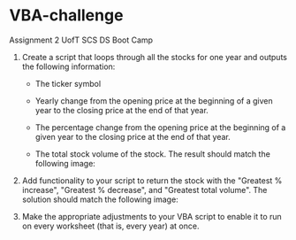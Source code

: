 # VBA-challenge
Assignment 2 UofT SCS DS Boot Camp

1) Create a script that loops through all the stocks for one year and outputs the following information:

   - The ticker symbol

   - Yearly change from the opening price at the beginning of a given year to the closing price at the end of that year.

   -  The percentage change from the opening price at the beginning of a given year to the closing price at the end of that year.

   - The total stock volume of the stock. The result should match the following image:


2) Add functionality to your script to return the stock with the "Greatest % increase", "Greatest % decrease", and "Greatest total volume". The solution should match the following image:


3) Make the appropriate adjustments to your VBA script to enable it to run on every worksheet (that is, every year) at once.
